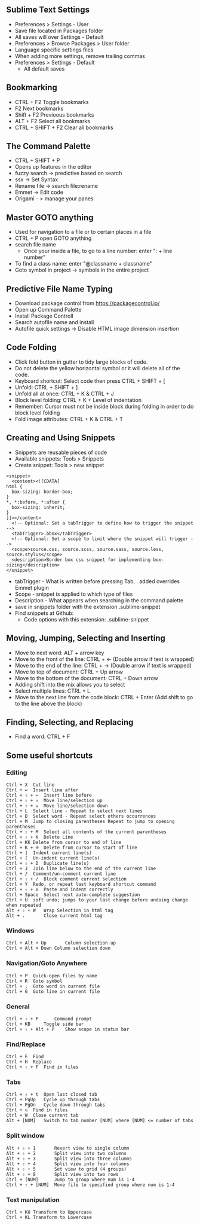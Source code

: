 ##  Sublime Text Settings

  * Preferences > Settings - User
  * Save file located in Packages folder
  * All saves will over Settings - Default
  * Preferences > Browse Packages > User folder
  * Language specific settings files
  * When adding more settings, remove trailing commas
  * Preferences > Settings - Default
    * All default saves
  
##  Bookmarking

  * CTRL + F2 Toggle bookmarks
  * F2 Next bookmarks
  * Shift + F2 Previoous bookmarks
  * ALT + F2 Select all bookmarks
  * CTRL + SHIFT + F2 Clear all bookmarks
  
##  The Command Palette

  * CTRL + SHIFT + P
  * Opens up features in the editor
  * fuzzy search -> predictive based on search
  * ssx -> Set Syntax
  * Rename file -> search file:rename
  * Emmet -> Edit code
  * Origami - > manage your panes
  
##  Master GOTO anything 

  * Used for navigation to a file or to certain places in a file
  * CTRL + P open GOTO anything
  * search file name
    * Once your inside a file, to go to a line number: enter ": + line number"
  * To find a class name: enter "@classname + classname"
  * Goto symbol in project -> symbols in the entire project
  
##  Predictive File Name Typing  

  * Download package control from https://packagecontrol.io/ 
  * Open up Command Palette
  * Install Package Controll
  * Search autofile name and install
  * Autofile quick settings -> Disable HTML image dimension insertion
  
##  Code Folding

  * Click fold button in gutter to tidy large blocks of code.
  * Do not delete the yellow horizontal symbol or it will delete all of the code.
  * Keyboard shortcut: Select code then press CTRL + SHIFT + [
  * Unfold: CTRL + SHIFT + ]
  * Unfold all at once: CTRL + K & CTRL + J
  * Block level folding: CTRL + K + Level of indentation
  * Remember: Cursor must not be inside block during folding in order to do block level folding
  * Fold image attributes: CTRL + K & CTRL + T
  
##  Creating and Using Snippets

  * Snippets are reusable pieces of code
  * Available snippets: Tools > Snippets
  * Create snippet: Tools > new snippet
  
  ```
  <snippet>
	<content><![CDATA[
  html {
    box-sizing: border-box;
  }
  *, *:before, *:after {
    box-sizing: inherit;
  }
  ]]></content>
    <!-- Optional: Set a tabTrigger to define how to trigger the snippet -->
    <tabTrigger>.bbox</tabTrigger> 
    <!-- Optional: Set a scope to limit where the snippet will trigger -->
    <scope>source.css, source.scss, source.sass, source.less, source.stylus</scope> 
    <description>Border box css snippet for implementing box-sizing</description>
  </snippet>
  ```
  
  * tabTrigger - What is written before pressing Tab, . added overrides Emmet plugin
  * Scope - snippet is applied to which type of files
  * Description - What appears when searching in the command palette
  * save in snippets folder with the extension .sublime-snippet
  * Find snippets at Github:
    * Code options with this extension: .sublime-snippet
  
##  Moving, Jumping, Selecting and Inserting

  * Move to next word: ALT + arrow key
  * Move to the front of the line: CTRL + <- (Double arrow if text is wrapped)
  * Move to the end of the line: CTRL + -> (Double arrow if text is wrapped)
  * Move to top of document: CTRL + Up arrow
  * Move to the bottom of the document: CTRL + Down arrow
  * Adding shift into the mix allows you to select 
  * Select multiple lines: CTRL + L
  * Move to the next line from the code block: CTRL + Enter (Add shift to go to the line above the block)

##  Finding, Selecting, and Replacing

  * Find a word: CTRL + F 
  
  
  
  
  
  
  
  
##  Some useful shortcuts

### Editing
  ```	
  Ctrl + X	Cut line
  Ctrl + ↩	Insert line after
  Ctrl + ⇧ + ↩	Insert line before
  Ctrl + ⇧ + ↑	Move line/selection up
  Ctrl + ⇧ + ↓	Move line/selection down
  Ctrl + L	Select line - Repeat to select next lines
  Ctrl + D	Select word - Repeat select others occurrences
  Ctrl + M	Jump to closing parentheses Repeat to jump to opening parentheses
  Ctrl + ⇧ + M	Select all contents of the current parentheses
  Ctrl + ⇧ + K	Delete Line
  Ctrl + KK	Delete from cursor to end of line
  Ctrl + K + ⌫	Delete from cursor to start of line
  Ctrl + ]	Indent current line(s)
  Ctrl + [	Un-indent current line(s)
  Ctrl + ⇧ + D	Duplicate line(s)
  Ctrl + J	Join line below to the end of the current line
  Ctrl + /	Comment/un-comment current line
  Ctrl + ⇧ + /	Block comment current selection
  Ctrl + Y	Redo, or repeat last keyboard shortcut command
  Ctrl + ⇧ + V	Paste and indent correctly
  Ctrl + Space	Select next auto-complete suggestion
  Ctrl + U	soft undo; jumps to your last change before undoing change when repeated
  Alt + ⇧ + W	Wrap Selection in html tag
  Alt + .		Close current html tag
  ```	
  
### Windows
  ```	
  Ctrl + Alt + Up		Column selection up
  Ctrl + Alt + Down	Column selection down
  ```  
  
### Navigation/Goto Anywhere
  ```
  Ctrl + P	Quick-open files by name
  Ctrl + R	Goto symbol
  Ctrl + ;	Goto word in current file
  Ctrl + G	Goto line in current file
  ```
  
### General 
  ```	
  Ctrl + ⇧ + P		Command prompt
  Ctrl + KB		Toggle side bar
  Ctrl + ⇧ + Alt + P	Show scope in status bar
  ```	
  
### Find/Replace
  ```	
  Ctrl + F	Find
  Ctrl + H	Replace
  Ctrl + ⇧ + F	Find in files
  ```

### Tabs
  ```	
  Ctrl + ⇧ + t	Open last closed tab
  Ctrl + PgUp	Cycle up through tabs
  Ctrl + PgDn	Cycle down through tabs
  Ctrl + ⇆	Find in files
  Ctrl + W	Close current tab
  Alt + [NUM]	Switch to tab number [NUM] where [NUM] <= number of tabs
  ```
  
### Split window
  ```
  Alt + ⇧ + 1		Revert view to single column
  Alt + ⇧ + 2		Split view into two columns
  Alt + ⇧ + 3		Split view into three columns
  Alt + ⇧ + 4		Split view into four columns
  Alt + ⇧ + 5		Set view to grid (4 groups)
  Alt + ⇧ + 8		Split view into two rows
  Ctrl + [NUM]		Jump to group where num is 1-4
  Ctrl + ⇧ + [NUM]	Move file to specified group where num is 1-4
  ```
  
### Text manipulation
  ```
  Ctrl + KU	Transform to Uppercase
  Ctrl + KL	Transform to Lowercase  
  ```
